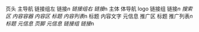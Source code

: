 页头
    主导航
        链接组左
            链接*n
        链接组右
            链接*n
主体
    体导航
        logo
        链接组
            链接*n
        搜索区
    内容容器
        内容区
            标题
            内容列表*n
                标题
                内容文字
                元信息
        推广区
            标题
            推广列表*n
                标题
                元信息
页脚
    元信息
    链接组
        链接*n